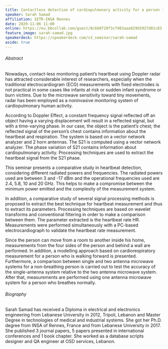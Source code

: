 ```yaml
---
title: Contactless detection of cardiopulmonary activity for a person in different scenarios
speaker: Sarah Samad
affiliation: IETR-INSA Rennes 
date: 2020-11-06 11:00
online: https://eu.bbcollab.com/guest/8cbb0720f3cf483aae829b592fd01c83
feature_image: sarah-samad.jpg
speakerdeck: https://speakerdeck.com/s3_seminar/sarah-samad
aside: true
---
```


<div style="text-align:center">
<script async class="speakerdeck-embed" data-id="b5385281a54140deb3af8f8a5b502f49" data-ratio="1.33333333333333" src="//speakerdeck.com/assets/embed.js"></script>
</div>

###### Abstract

Nowadays, contact-less monitoring patient’s heartbeat using Doppler radar has attracted considerable interest of researchers, especially when the traditional electrocardiogram (ECG) measurements with fixed electrodes is not practical in some cases like infants at risk or sudden infant syndrome or burn victims. Due to the microwave sensitivity toward tiny movements, radar has been employed as a noninvasive monitoring system of cardiopulmonary human activity.

According to Doppler Effect, a constant frequency signal reflected off an object having a varying displacement will result in a reflected signal, but with a time-varying phase. In our case, the object is the patient’s chest; the reflected signal of the person’s chest contains information about the heartbeat and respiration. The system is based on a vector network analyzer and 2 horn antennas. The S21 is computed using a vector network analyzer. The phase variation of S21 contains information about cardiopulmonary activity. Processing techniques are used to extract the heartbeat signal from the S21 phase.

This seminar presents a comparative study in heartbeat detection, considering different radiated powers and frequencies. The radiated powers used are between 3 and -17 dBm and the operational frequencies used are 2.4, 5.8, 10 and 20 GHz. This helps to make a compromise between the minimum power emitted and the complexity of the measurement system.

In addition, a comparative study of several signal processing methods is proposed to extract the best technique for heartbeat measurement and thus to extract its parameters. Processing techniques are based on wavelet transforms and conventional filtering in order to make a comparison between them. The parameter extracted is the heartbeat rate HR. Measurements were performed simultaneously with a PC-based electrocardiograph to validate the heartbeat rate measurement.

Since the person can move from a room to another inside his home, measurements from the four sides of the person and behind a wall are performed. In addition, a modelling approach based on cardiorespiratory measurement for a person who is walking forward is presented. Furthermore, a comparison between single and two antenna microwave systems for a non-breathing person is carried out to test the accuracy of the single-antenna system relative to the two antenna microwave system. After that, measurements are performed using one antenna microwave system for a person who breathes normally.

###### Biography

Sarah Samad has received a Diploma in electrical and electronics engineering from Lebanese University in 2012, Tripoli, Lebanon and Master Degree in technologies of medical and industrial systems. She got her Ph.D. degree from INSA of Rennes, France and from Lebanese University in 2017. She published 3 journal papers, 5 papers presented in international conferences and 1 book chapter. She worked as a database scripts designer and QA engineer at OSD services, Lebanon.
